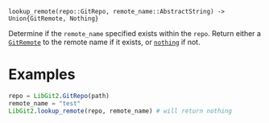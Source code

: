 ```
lookup_remote(repo::GitRepo, remote_name::AbstractString) -> Union{GitRemote, Nothing}
```

Determine if the `remote_name` specified exists within the `repo`. Return either a [`GitRemote`](@ref) to the remote name if it exists, or [`nothing`](@ref) if not.

# Examples

```julia
repo = LibGit2.GitRepo(path)
remote_name = "test"
LibGit2.lookup_remote(repo, remote_name) # will return nothing
```
